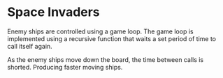 # Space Invaders

Enemy ships are controlled using a game loop. The game loop is implemented using a recursive function that waits a set period of time to call itself again.

As the enemy ships move down the board, the time between calls is shorted. Producing faster moving ships.
